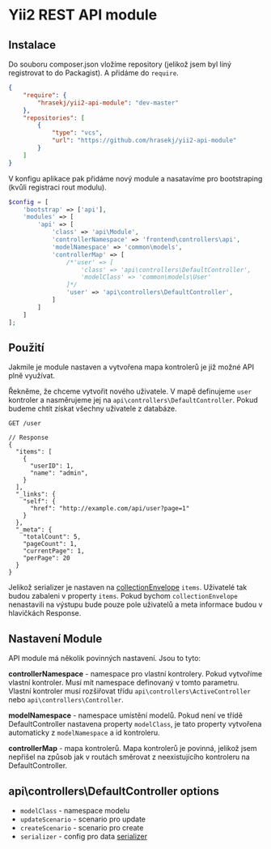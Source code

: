 # Yii2 REST API module

## Instalace
Do souboru composer.json vložíme repository (jelikož jsem byl líný registrovat to do Packagist). A přidáme do `require`.
```json
{
	"require": {
	    "hrasekj/yii2-api-module": "dev-master"
	},
	"repositories": [
	    {
	        "type": "vcs",
	        "url": "https://github.com/hrasekj/yii2-api-module"
	    }
	]
}
```

V konfigu aplikace pak přidáme nový module a nasatavíme pro bootstraping (kvůli registraci rout modulu).
```php
$config = [
	'bootstrap' => ['api'],
	'modules' => [
		'api' => [
	        'class' => 'api\Module',
	        'controllerNamespace' => 'frontend\controllers\api',
	        'modelNamespace' => 'common\models',
	        'controllerMap' => [
	            /*'user' => [
	                'class' => 'api\controllers\DefaultController',
	                'modelClass' => 'common\models\User'
	            ]*/
	            'user' => 'api\controllers\DefaultController',
	        ]
	    ]
	]
];
```

## Použití
Jakmile je module nastaven a vytvořena mapa kontrolerů je již možné API plně využívat.

Řekněme, že chceme vytvořit nového uživatele. V mapě definujeme `user` kontroler a nasměrujeme jej na `api\controllers\DefaultController`. Pokud budeme chtít získat všechny uživatele z databáze.
```
GET /user

// Response
{
  "items": [
    {
      "userID": 1,
      "name": "admin",
    }
  ],
  "_links": {
    "self": {
      "href": "http://example.com/api/user?page=1"
    }
  },
  "_meta": {
    "totalCount": 5,
    "pageCount": 1,
    "currentPage": 1,
    "perPage": 20
  }
}
```
Jelikož serializer je nastaven na [collectionEnvelope](http://www.yiiframework.com/doc-2.0/yii-rest-serializer.html#$collectionEnvelope-detail) `items`. Uživatelé tak budou zabaleni v property `items`. Pokud bychom `collectionEnvelope` nenastavili na výstupu bude pouze pole uživatelů a meta informace budou v hlavičkách Response.

## Nastavení Module
API module má několik povinných nastavení. Jsou to tyto:

**controllerNamespace** - namespace pro vlastní kontrolery. Pokud vytvoříme vlastní kontroler. Musí mít namespace definovaný v tomto parametru. Vlastní kontroler musí rozšiřovat třídu `api\controllers\ActiveController` nebo  `api\controllers\Controller`.

**modelNamespace** - namespace umístění modelů. Pokud není ve třídě DefaultController nastavena property `modelClass`, je tato property vytvořena automaticky z `modelNamespace` a id kontroleru.

**controllerMap** - mapa kontrolerů. Mapa kontrolerů je povinná, jelikož jsem nepřišel na způsob jak v routách směrovat z neexistujícího kontroleru na DefaultController.

## api\controllers\DefaultController options
- `modelClass` - namespace modelu
- `updateScenario` - scenario pro update
- `createScenario` - scenario pro create
- `serializer` - config pro data [serializer](http://www.yiiframework.com/doc-2.0/yii-rest-serializer.html)
